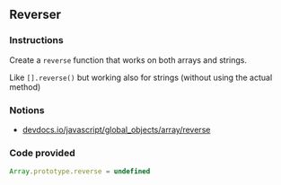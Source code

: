 ## Reverser

### Instructions

Create a `reverse` function that works on both arrays and strings.

Like `[].reverse()` but working also for strings (without using the actual method)


### Notions

- [devdocs.io/javascript/global_objects/array/reverse](https://devdocs.io/javascript/global_objects/array/reverse)


### Code provided
```js
Array.prototype.reverse = undefined
```
